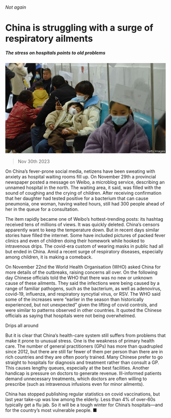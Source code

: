 ###### Not again

# China is struggling with a surge of respiratory ailments 

##### The stress on hospitals points to old problems 

![image](images/20231202_CNP002.jpg) 

> Nov 30th 2023 

On China’s fever-prone social media, netizens have been sweating with anxiety as hospital waiting rooms fill up. On November 29th a provincial newspaper posted a message on Weibo, a microblog service, describing an unnamed hospital in the north. The waiting area, it said, was filled with the sound of coughing and the crying of children. After receiving confirmation that her daughter had tested positive for a bacterium that can cause pneumonia, one woman, having waited hours, still had 300 people ahead of her in the queue for a consultation. 

The item rapidly became one of Weibo’s hottest-trending posts: its hashtag received tens of millions of views. It was quickly deleted. China’s censors apparently want to keep the temperature down. But in recent days similar stories have filled the internet. Some have included pictures of packed fever clinics and even of children doing their homework while hooked to intravenous drips. The covid-era custom of wearing masks in public had all but ended in China. Amid a recent surge of respiratory diseases, especially among children, it is making a comeback. 

On November 22nd the World Health Organisation (WHO) asked China for more details of the outbreaks, raising concerns all over. On the following day Chinese officials told the WHO that there was no new or unknown cause of these ailments. They said the infections were being caused by a range of familiar pathogens, such as the  bacterium, as well as adenovirus, covid-19, influenza, and respiratory syncytial virus, or RSV. The WHO said some of the increases were “earlier in the season than historically experienced, but not unexpected” given the lifting of covid controls, and were similar to patterns observed in other countries. It quoted the Chinese officials as saying that hospitals were not being overwhelmed. 

Drips all around

But it is clear that China’s health-care system still suffers from problems that make it prone to unusual stress. One is the weakness of primary health care. The number of general practitioners (GPs) has more than quadrupled since 2012, but there are still far fewer of them per person than there are in rich countries and they are often poorly trained. Many Chinese prefer to go straight to hospitals for diagnosis and treatment rather than consult a GP. This causes lengthy queues, especially at the best facilities. Another handicap is pressure on doctors to generate revenue. Ill-informed patients demand unnecessary treatments, which doctors are often willing to prescribe (such as intravenous infusions even for minor ailments).

China has stopped publishing regular statistics on covid vaccinations, but last year take-up was low among the elderly. Less than 4% of over-60s typically get a flu jab. So it will be a tough winter for China’s hospitals—and for the country’s most vulnerable people. ■


